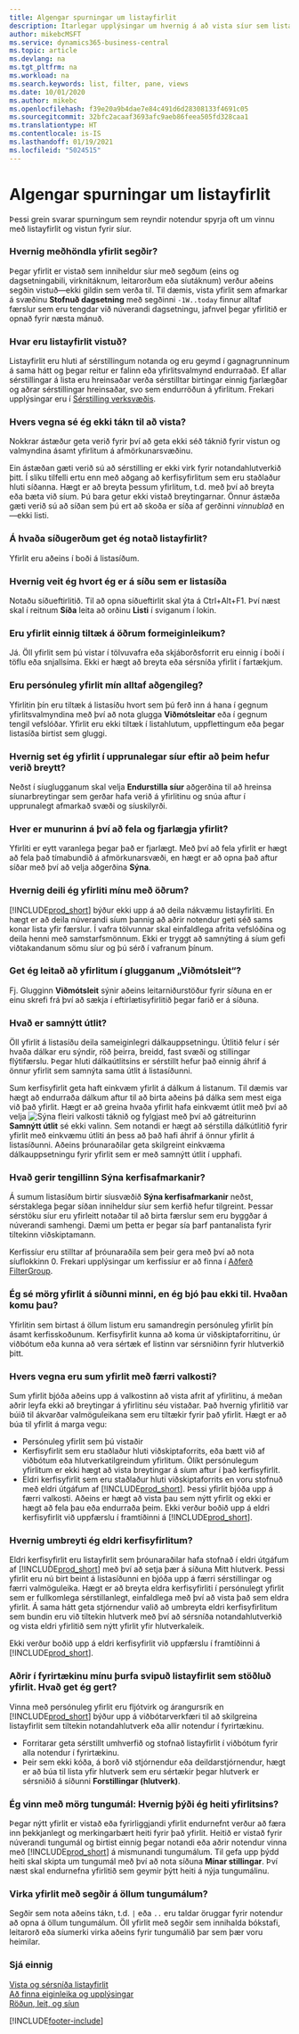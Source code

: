 ```yaml
---
title: Algengar spurningar um listayfirlit
description: Ítarlegar upplýsingar um hvernig á að vista síur sem listayfirlit.
author: mikebcMSFT
ms.service: dynamics365-business-central
ms.topic: article
ms.devlang: na
ms.tgt_pltfrm: na
ms.workload: na
ms.search.keywords: list, filter, pane, views
ms.date: 10/01/2020
ms.author: mikebc
ms.openlocfilehash: f39e20a9b4dae7e84c491d6d28308133f4691c05
ms.sourcegitcommit: 32bfc2acaaf3693afc9aeb86feea505fd328caa1
ms.translationtype: HT
ms.contentlocale: is-IS
ms.lasthandoff: 01/19/2021
ms.locfileid: "5024515"
---
```

# <a name="list-views-faq"></a>Algengar spurningar um listayfirlit
Þessi grein svarar spurningum sem reyndir notendur spyrja oft um vinnu með listayfirlit og vistun fyrir síur.  

### <a name="how-do-views-handle-expressions"></a>Hvernig meðhöndla yfirlit segðir?

Þegar yfirlit er vistað sem inniheldur síur með segðum (eins og dagsetningabili, virknitáknum, leitarorðum eða síutáknum) verður aðeins segðin vistuð&mdash;ekki gildin sem verða til. Til dæmis, vista yfirlit sem afmarkar á svæðinu **Stofnuð dagsetning** með segðinni `-1W..today` finnur alltaf færslur sem eru tengdar við núverandi dagsetningu, jafnvel þegar yfirlitið er opnað fyrir næsta mánuð.

### <a name="where-are-list-views-saved"></a>Hvar eru listayfirlit vistuð?

Listayfirlit eru hluti af sérstillingum notanda og eru geymd í gagnagrunninum á sama hátt og þegar reitur er falinn eða yfirlitsvalmynd endurraðað. Ef allar sérstillingar á lista eru hreinsaðar verða sérstilltar birtingar einnig fjarlægðar og aðrar sérstillingar hreinsaðar, svo sem endurröðun á yfirlitum. Frekari upplýsingar eru í [Sérstilling verksvæðis](ui-personalization-user.md).

### <a name="why-dont-i-have-a-save-icon"></a><a name="save"></a>Hvers vegna sé ég ekki tákn til að vista?

Nokkrar ástæður geta verið fyrir því að geta ekki séð táknið fyrir vistun og valmyndina ásamt yfirlitum á afmörkunarsvæðinu.

Ein ástæðan gæti verið sú að sérstilling er ekki virk fyrir notandahlutverkið þitt. Í slíku tilfelli ertu enn með aðgang að kerfisyfirlitum sem eru staðlaður hluti síðanna. Hægt er að breyta þessum yfirlitum, t.d. með því að breyta eða bæta við síum. Þú bara getur ekki vistað breytingarnar. Önnur ástæða gæti verið sú að síðan sem þú ert að skoða er síða af gerðinni *vinnublað* en &mdash;ekki listi.

### <a name="on-which-page-types-can-i-use-list-views"></a>Á hvaða síðugerðum get ég notað listayfirlit?

Yfirlit eru aðeins í boði á listasíðum.

### <a name="how-do-i-know-whether-im-on-list-type-page"></a>Hvernig veit ég hvort ég er á síðu sem er listasíða

Notaðu síðueftirlitið. Til að opna síðueftirlit skal ýta á Ctrl+Alt+F1. Því næst skal í reitnum **Síða** leita að orðinu **Listi** í sviganum í lokin.

### <a name="are-views-also-available-on-other-form-factors"></a>Eru yfirlit einnig tiltæk á öðrum formeiginleikum?

Já. Öll yfirlit sem þú vistar í tölvuvafra eða skjáborðsforrit eru einnig í boði í töflu eða snjallsíma. Ekki er hægt að breyta eða sérsníða yfirlit í fartækjum.

### <a name="are-my-personal-views-always-accessible"></a>Eru persónuleg yfirlit mín alltaf aðgengileg?

Yfirlitin þín eru tiltæk á listasíðu hvort sem þú ferð inn á hana í gegnum yfirlitsvalmyndina með því að nota glugga **Viðmótsleitar** eða í gegnum tengil vefslóðar. Yfirlit eru ekki tiltæk í listahlutum, uppflettingum eða þegar listasíða birtist sem gluggi.

### <a name="how-do-i-return-a-view-to-its-original-filters-after-modifying-them"></a>Hvernig set ég yfirlit í upprunalegar síur eftir að þeim hefur verið breytt?

Neðst í síuglugganum skal velja **Endurstilla síur** aðgerðina til að hreinsa síunarbreytingar sem gerðar hafa verið á yfirlitinu og snúa aftur í upprunalegt afmarkað svæði og síuskilyrði.

### <a name="what-is-the-difference-between-hiding-and-removing-views"></a>Hver er munurinn á því að fela og fjarlægja yfirlit?

Yfirliti er eytt varanlega þegar það er fjarlægt. Með því að fela yfirlit er hægt að fela það tímabundið á afmörkunarsvæði, en hægt er að opna það aftur síðar með því að velja aðgerðina **Sýna**.

### <a name="how-can-i-share-my-views-with-others"></a>Hvernig deili ég yfirliti mínu með öðrum?

[!INCLUDE[prod_short](includes/prod_short.md)] býður ekki upp á að deila nákvæmu listayfirliti. En hægt er að deila núverandi síum þannig að aðrir notendur geti séð sams konar lista yfir færslur. Í vafra tölvunnar skal einfaldlega afrita vefslóðina og deila henni með samstarfsmönnum. Ekki er tryggt að samnýting á síum gefi viðtakandanum sömu síur og þú sérð í vafranum þínum.

### <a name="can-i-search-for-views-in-the-tell-me-window"></a>Get ég leitað að yfirlitum í glugganum „Viðmótsleit“?

Fj. Glugginn **Viðmótsleit** sýnir aðeins leitarniðurstöður fyrir síðuna en er einu skrefi frá því að sækja í eftirlætisyfirlitið þegar farið er á síðuna.

### <a name="what-is-shared-layout"></a>Hvað er samnýtt útlit?

Öll yfirlit á listasíðu deila sameiginlegri dálkauppsetningu. Útlitið felur í sér hvaða dálkar eru sýndir, röð þeirra, breidd, fast svæði og stillingar flýtifærslu. Þegar hluti dálkaútlitsins er sérstillt hefur það einnig áhrif á önnur yfirlit sem samnýta sama útlit á listasíðunni.

Sum kerfisyfirlit geta haft einkvæm yfirlit á dálkum á listanum. Til dæmis var hægt að endurraða dálkum aftur til að birta aðeins þá dálka sem mest eiga við það yfirlit. Hægt er að greina hvaða yfirlit hafa einkvæmt útlit með því að velja ![Sýna fleiri valkosti](media/show-more-options-icon.png "Sýna fleiri valkosti") táknið og fylgjast með því að gátreiturinn **Samnýtt útlit** sé ekki valinn. Sem notandi er hægt að sérstilla dálkútlitið fyrir yfirlit með einkvæmu útliti án þess að það hafi áhrif á önnur yfirlit á listasíðunni. Aðeins þróunaraðilar geta skilgreint einkvæma dálkauppsetningu fyrir yfirlit sem er með samnýtt útlit í upphafi.

### <a name="what-does-the-show-system-filters-link-do"></a>Hvað gerir tengillinn Sýna kerfisafmarkanir?

Á sumum listasíðum birtir síusvæðið **Sýna kerfisafmarkanir** neðst, sérstaklega þegar síðan inniheldur síur sem kerfið hefur tilgreint. Þessar sérstöku síur eru yfirleitt notaðar til að birta færslur sem eru byggðar á núverandi samhengi. Dæmi um þetta er þegar sía þarf pantanalista fyrir tiltekinn viðskiptamann.

Kerfissíur eru stilltar af þróunaraðila sem þeir gera með því að nota síuflokkinn 0. Frekari upplýsingar um kerfissíur er að finna í [Aðferð FilterGroup](/dynamics365/business-central/dev-itpro/developer/methods-auto/record/record-filtergroup-method).

### <a name="i-see-multiple-views-on-my-page-but-i-didnt-create-them-where-did-they-come-from"></a>Ég sé mörg yfirlit á síðunni minni, en ég bjó þau ekki til. Hvaðan komu þau?

Yfirlitin sem birtast á öllum listum eru samandregin persónuleg yfirlit þín ásamt kerfisskoðunum. Kerfisyfirlit kunna að koma úr viðskiptaforritinu, úr viðbótum eða kunna að vera sértæk ef listinn var sérsniðinn fyrir hlutverkið þitt.

### <a name="why-do-some-views-provide-fewer-options"></a>Hvers vegna eru sum yfirlit með færri valkosti?

Sum yfirlit bjóða aðeins upp á valkostinn að vista afrit af yfirlitinu, á meðan aðrir leyfa ekki að breytingar á yfirlitinu séu vistaðar. Það hvernig yfirlitið var búið til ákvarðar valmöguleikana sem eru tiltækir fyrir það yfirlit. Hægt er að búa til yfirlit á marga vegu:

- Persónuleg yfirlit sem þú vistaðir
- Kerfisyfirlit sem eru staðlaður hluti viðskiptaforrits, eða bætt við af viðbótum eða hlutverkatilgreindum yfirlitum. Ólíkt persónulegum yfirlitum er ekki hægt að vista breytingar á síum aftur í það kerfisyfirlit.
- Eldri kerfisyfirlit sem eru staðlaður hluti viðskiptaforrits en voru stofnuð með eldri útgáfum af [!INCLUDE[prod_short](includes/prod_short.md)]. Þessi yfirlit bjóða upp á færri valkosti. Aðeins er hægt að vista þau sem nýtt yfirlit og ekki er hægt að fela þau eða endurraða þeim. Ekki verður boðið upp á eldri kerfisyfirlit við uppfærslu í framtíðinni á [!INCLUDE[prod_short](includes/prod_short.md)].

### <a name="how-do-i-convert-legacy-system-views"></a>Hvernig umbreyti ég eldri kerfisyfirlitum?

Eldri kerfisyfirlit eru listayfirlit sem þróunaraðilar hafa stofnað í eldri útgáfum af [!INCLUDE[prod_short](includes/prod_short.md)] með því að setja þær á síðuna Mitt hlutverk. Þessi yfirlit eru nú birt beint á listasíðunni en bjóða upp á færri sérstillingar og færri valmöguleika. Hægt er að breyta eldra kerfisyfirliti í persónulegt yfirlit sem er fullkomlega sérstillanlegt, einfaldlega með því að vista það sem eldra yfirlit. Á sama hátt geta stjórnendur valið að umbreyta eldri kerfisyfirlitum sem bundin eru við tiltekin hlutverk með því að sérsníða notandahlutverkið og vista eldri yfirlitið sem nýtt yfirlit yfir hlutverkaleik.

Ekki verður boðið upp á eldri kerfisyfirlit við uppfærslu í framtíðinni á [!INCLUDE[prod_short](includes/prod_short.md)].

### <a name="others-in-my-organization-need-similar-list-views-as-standard-what-can-i-do"></a>Aðrir í fyrirtækinu mínu þurfa svipuð listayfirlit sem stöðluð yfirlit. Hvað get ég gert?

Vinna með persónuleg yfirlit eru fljótvirk og árangursrík en [!INCLUDE[prod_short](includes/prod_short.md)] býður upp á viðbótarverkfæri til að skilgreina listayfirlit sem tiltekin notandahlutverk eða allir notendur í fyrirtækinu.
 - Forritarar geta sérstillt umhverfið og stofnað listayfirlit í viðbótum fyrir alla notendur í fyrirtækinu.
 - Þeir sem ekki kóða, á borð við stjórnendur eða deildarstjórnendur, hægt er að búa til lista yfir hlutverk sem eru sértækir þegar hlutverk er sérsniðið á síðunni **Forstillingar (hlutverk)**.

### <a name="i-work-with-multiple-languages-how-do-i-translate-the-name-of-the-view"></a>Ég vinn með mörg tungumál: Hvernig þýði ég heiti yfirlitsins?

Þegar nýtt yfirlit er vistað eða fyrirliggjandi yfirlit endurnefnt verður að færa inn þekkjanlegt og merkingarbært heiti fyrir það yfirlit. Heitið er vistað fyrir núverandi tungumál og birtist einnig þegar notandi eða aðrir notendur vinna með [!INCLUDE[prod_short](includes/prod_short.md)] á mismunandi tungumálum. Til gefa upp þýdd heiti skal skipta um tungumál með því að nota síðuna **Mínar stillingar**. Því næst skal endurnefna yfirlitið sem geymir þýtt heiti á nýja tungumálinu.

### <a name="do-views-with-expressions-work-in-all-languages"></a>Virka yfirlit með segðir á öllum tungumálum?

Segðir sem nota aðeins tákn, t.d. `|` eða `..` eru taldar öruggar fyrir notendur að opna á öllum tungumálum. Öll yfirlit með segðir sem innihalda bókstafi, leitarorð eða síumerki virka aðeins fyrir tungumálið þar sem þær voru heimilar.

### <a name="see-also"></a>Sjá einnig

[Vista og sérsníða listayfirlit](ui-views.md)  
[Að finna eiginleika og upplýsingar](ui-search.md)  
[Röðun, leit, og síun](ui-enter-criteria-filters.md)  


[!INCLUDE[footer-include](includes/footer-banner.md)]